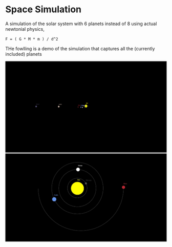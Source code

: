 # Space Simulation

A simulation of the solar system with 6 planets instead of 8 using actual newtonial physics,

```
F = ( G * M * m ) / d^2
```

THe fowlling is a demo of the simulation that captures all the (currently included) planets

![Space Simulation](/git/space%20simulation.gif)
![something](/git/preview%20image.JPG)
